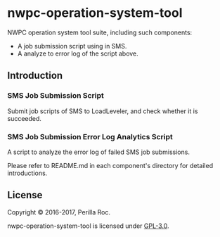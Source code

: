 nwpc-operation-system-tool
=====

NWPC operation system tool suite, including such components:

* A job submission script using in SMS.
* A analyze to error log of the script above.

Introduction
----

### SMS Job Submission Script

Submit job scripts of SMS to LoadLeveler, and check whether it is succeeded.

### SMS Job Submission Error Log Analytics Script

A script to analyze the error log of failed SMS job submissions.

Please refer to README.md in each component's directory for detailed introductions.

License
-------

Copyright &copy; 2016-2017, Perilla Roc.

nwpc-operation-system-tool is licensed under [GPL-3.0](#).

[GPL-3.0]: http://www.gnu.org/licenses/gpl-3.0.en.html
